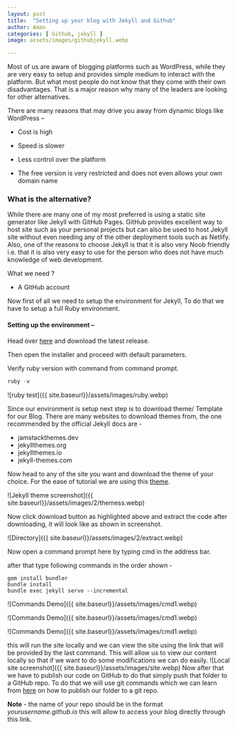 ```yaml
---
layout: post
title:  "Setting up your blog with Jekyll and Github"
author: Aman
categories: [ Github, jekyll ]
image: assets/images/githubjekyll.webp

---
```


 Most of us are aware of blogging platforms such as WordPress, while they are very easy to setup and provides simple medium to interact with the platform. But what most people do not know that they come with their own disadvantages. That is a major reason why many of the leaders are looking for other alternatives. 

There are many reasons that may drive you away from dynamic blogs like WordPress – 

- Cost is high

- Speed is slower 

- Less control over the platform

- The free version is very restricted and does not even allows your own domain name


### What is the alternative?

While there are many one of my most preferred is using a static site generator like Jekyll with GitHub Pages. GitHub provides excellent way to host site such as your personal projects but can also be used to host Jekyll site without even needing any of the other deployment tools such as Netlify. Also, one of the reasons to choose Jekyll is that it is also very Noob friendly i.e. that it is also very easy to use for the person who does not have much knowledge of web development.

What we need ?

- A GitHub account 

  

   <!--Custom domain ( if we want give our blog a professional look, else it would look something like “yourusername.github.io” )-->


Now first of all we need to setup the environment for Jekyll, To do that we have to setup a full Ruby environment. 

#### Setting up the environment –

Head over [here](https://rubyinstaller.org/) and download the latest release.

Then open the installer and proceed with default parameters.

Verify ruby version with command from command prompt.

```powershell
ruby -v
```

![ruby test]({{ site.baseurl}}/assets/images/ruby.webp)

Since our environment is setup next step is to download theme/ Template for our Blog. There are many websites to download themes from, the one recommended by the official Jekyll docs are - 

-  jamstackthemes.dev
- jekyllthemes.org
- jekyllthemes.io
- jekyll-themes.com

Now head to any of the site you want and download the theme of your choice. For the ease of tutorial we are using this [theme](https://jamstackthemes.dev/theme/dark-poole/). 

![Jekyll theme screenshot]({{ site.baseurl}}/assets/images/2/themess.webp)

Now click download button as highlighted above and extract the code after downloading, it will look like as shown in screenshot.

![Directory]({{ site.baseurl}}/assets/images/2/extract.webp)

Now open a command prompt here by typing cmd in the address bar.

after that type following commands in the order shown - 

```
gem install bundler
bundle install
bundle exec jekyll serve --incremental
```
![Commands Demo]({{ site.baseurl}}/assets/images/cmd1.webp)

![Commands Demo]({{ site.baseurl}}/assets/images/cmd1.webp)

![Commands Demo]({{ site.baseurl}}/assets/images/cmd1.webp)



this will run the site locally and we can view the site using the link that will be provided by the last command. This will allow us to view our content locally so that if we want to do some modifications we can do easily.
![Local site screenshot]({{ site.baseurl}}/assets/images/site.webp)
 Now after that we have to publish our code on GitHub to do that simply push that folder to a GitHub repo. To do that we will use git commands which we can learn from [here](https://www.datacamp.com/community/tutorials/git-push-pull) on how to publish our folder to a git repo.

**Note** - the name of your repo should be  in the format *yourusername.github.io* this will allow to access your blog directly through this link.

